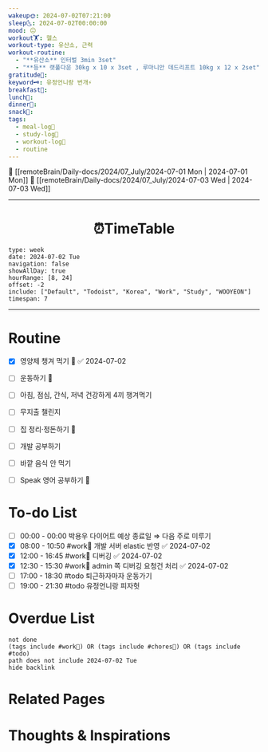 ```yaml
---
wakeup🌞: 2024-07-02T07:21:00
sleep🌜: 2024-07-02T00:00:00
mood: 😐
workout🏋️: 헬스
workout-type: 유산소, 근력
workout-routine:
  - "**유산소** 인터벌 3min 3set"
  - "**등** 랫풀다운 30kg x 10 x 3set , 루마니안 데드리프트 10kg x 12 x 2set"
gratitude🙏: 
keyword🗝️: 유정언니랑 번개⚡
breakfast🍳: 
lunch🍚: 
dinner🥗: 
snack🍬: 
tags:
  - meal-log📝
  - study-log📓
  - workout-log💪
  - routine
---
```


🔺 [[remoteBrain/Daily-docs/2024/07_July/2024-07-01 Mon | 2024-07-01 Mon]]
🔻 [[remoteBrain/Daily-docs/2024/07_July/2024-07-03 Wed | 2024-07-03 Wed]]
___
<h1> <center>⏰TimeTable </center> </h1>

```gEvent
type: week
date: 2024-07-02 Tue
navigation: false
showAllDay: true
hourRange: [8, 24]
offset: -2
include: ["Default", "Todoist", "Korea", "Work", "Study", "WOOYEON"]
timespan: 7
```

--- 


# Routine 

- [x] 영양제 챙겨 먹기 🔼 ✅ 2024-07-02
- [ ] 운동하기 🔼
- [ ] 아침, 점심, 간식, 저녁 건강하게 4끼 챙겨먹기
- [ ] 무지출 챌린지 
- [ ] 집 정리·정돈하기 🔼
- [ ] 개발 공부하기
- [ ] 바깥 음식 안 먹기 
- [ ] Speak 영어 공부하기 🔼 


# To-do List

- [ ] 00:00 - 00:00  박용우 다이어트 예상 종료일 ⇒ 다음 주로 미루기 
- [x] 08:00 - 10:50 #work💼 개발 서버 elastic 반영 ✅ 2024-07-02
- [x] 12:00 - 16:45 #work💼 디버깅 ✅ 2024-07-02
- [x] 12:30 - 15:30 #work💼 admin 쪽 디버깅 요청건 처리 ✅ 2024-07-02
- [ ] 17:00 - 18:30 #todo 퇴근하자마자 운동가기
- [ ] 19:00 - 21:30 #todo 유정언니랑 피자헛
# Overdue List
```tasks
not done
(tags include #work💼) OR (tags include #chores🧺) OR (tags include #todo)
path does not include 2024-07-02 Tue
hide backlink
```

# Related Pages



# Thoughts & Inspirations

